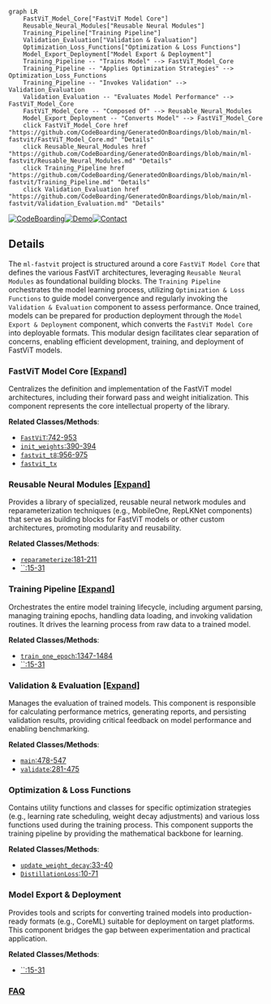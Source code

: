 ```mermaid
graph LR
    FastViT_Model_Core["FastViT Model Core"]
    Reusable_Neural_Modules["Reusable Neural Modules"]
    Training_Pipeline["Training Pipeline"]
    Validation_Evaluation["Validation & Evaluation"]
    Optimization_Loss_Functions["Optimization & Loss Functions"]
    Model_Export_Deployment["Model Export & Deployment"]
    Training_Pipeline -- "Trains Model" --> FastViT_Model_Core
    Training_Pipeline -- "Applies Optimization Strategies" --> Optimization_Loss_Functions
    Training_Pipeline -- "Invokes Validation" --> Validation_Evaluation
    Validation_Evaluation -- "Evaluates Model Performance" --> FastViT_Model_Core
    FastViT_Model_Core -- "Composed Of" --> Reusable_Neural_Modules
    Model_Export_Deployment -- "Converts Model" --> FastViT_Model_Core
    click FastViT_Model_Core href "https://github.com/CodeBoarding/GeneratedOnBoardings/blob/main/ml-fastvit/FastViT_Model_Core.md" "Details"
    click Reusable_Neural_Modules href "https://github.com/CodeBoarding/GeneratedOnBoardings/blob/main/ml-fastvit/Reusable_Neural_Modules.md" "Details"
    click Training_Pipeline href "https://github.com/CodeBoarding/GeneratedOnBoardings/blob/main/ml-fastvit/Training_Pipeline.md" "Details"
    click Validation_Evaluation href "https://github.com/CodeBoarding/GeneratedOnBoardings/blob/main/ml-fastvit/Validation_Evaluation.md" "Details"
```

[![CodeBoarding](https://img.shields.io/badge/Generated%20by-CodeBoarding-9cf?style=flat-square)](https://github.com/CodeBoarding/GeneratedOnBoardings)[![Demo](https://img.shields.io/badge/Try%20our-Demo-blue?style=flat-square)](https://www.codeboarding.org/demo)[![Contact](https://img.shields.io/badge/Contact%20us%20-%20contact@codeboarding.org-lightgrey?style=flat-square)](mailto:contact@codeboarding.org)

## Details

The `ml-fastvit` project is structured around a core `FastViT Model Core` that defines the various FastViT architectures, leveraging `Reusable Neural Modules` as foundational building blocks. The `Training Pipeline` orchestrates the model learning process, utilizing `Optimization & Loss Functions` to guide model convergence and regularly invoking the `Validation & Evaluation` component to assess performance. Once trained, models can be prepared for production deployment through the `Model Export & Deployment` component, which converts the `FastViT Model Core` into deployable formats. This modular design facilitates clear separation of concerns, enabling efficient development, training, and deployment of FastViT models.

### FastViT Model Core [[Expand]](./FastViT_Model_Core.md)
Centralizes the definition and implementation of the FastViT model architectures, including their forward pass and weight initialization. This component represents the core intellectual property of the library.


**Related Classes/Methods**:

- <a href="https://github.com/apple/ml-fastvit/blob/main/models/fastvit.py#L742-L953" target="_blank" rel="noopener noreferrer">`FastViT`:742-953</a>
- <a href="https://github.com/apple/ml-fastvit/blob/main/models/fastvit.py#L390-L394" target="_blank" rel="noopener noreferrer">`init_weights`:390-394</a>
- <a href="https://github.com/apple/ml-fastvit/blob/main/models/fastvit.py#L956-L975" target="_blank" rel="noopener noreferrer">`fastvit_t8`:956-975</a>
- <a href="https://github.com/apple/ml-fastvit/blob/main/models/fastvit.py" target="_blank" rel="noopener noreferrer">`fastvit_tx`</a>


### Reusable Neural Modules [[Expand]](./Reusable_Neural_Modules.md)
Provides a library of specialized, reusable neural network modules and reparameterization techniques (e.g., MobileOne, RepLKNet components) that serve as building blocks for FastViT models or other custom architectures, promoting modularity and reusability.


**Related Classes/Methods**:

- <a href="https://github.com/apple/ml-fastvit/blob/main/models/modules/mobileone.py#L181-L211" target="_blank" rel="noopener noreferrer">`reparameterize`:181-211</a>
- <a href="https://github.com/apple/ml-fastvit/blob/main/export_model.py#L15-L31" target="_blank" rel="noopener noreferrer">``:15-31</a>


### Training Pipeline [[Expand]](./Training_Pipeline.md)
Orchestrates the entire model training lifecycle, including argument parsing, managing training epochs, handling data loading, and invoking validation routines. It drives the learning process from raw data to a trained model.


**Related Classes/Methods**:

- <a href="https://github.com/apple/ml-fastvit/blob/main/train.py#L1347-L1484" target="_blank" rel="noopener noreferrer">`train_one_epoch`:1347-1484</a>
- <a href="https://github.com/apple/ml-fastvit/blob/main/export_model.py#L15-L31" target="_blank" rel="noopener noreferrer">``:15-31</a>


### Validation & Evaluation [[Expand]](./Validation_Evaluation.md)
Manages the evaluation of trained models. This component is responsible for calculating performance metrics, generating reports, and persisting validation results, providing critical feedback on model performance and enabling benchmarking.


**Related Classes/Methods**:

- <a href="https://github.com/apple/ml-fastvit/blob/main/validate.py#L478-L547" target="_blank" rel="noopener noreferrer">`main`:478-547</a>
- <a href="https://github.com/apple/ml-fastvit/blob/main/validate.py#L281-L475" target="_blank" rel="noopener noreferrer">`validate`:281-475</a>


### Optimization & Loss Functions
Contains utility functions and classes for specific optimization strategies (e.g., learning rate scheduling, weight decay adjustments) and various loss functions used during the training process. This component supports the training pipeline by providing the mathematical backbone for learning.


**Related Classes/Methods**:

- <a href="https://github.com/apple/ml-fastvit/blob/main/misc/cosine_annealing.py#L33-L40" target="_blank" rel="noopener noreferrer">`update_weight_decay`:33-40</a>
- <a href="https://github.com/apple/ml-fastvit/blob/main/misc/distillation_loss.py#L10-L71" target="_blank" rel="noopener noreferrer">`DistillationLoss`:10-71</a>


### Model Export & Deployment
Provides tools and scripts for converting trained models into production-ready formats (e.g., CoreML) suitable for deployment on target platforms. This component bridges the gap between experimentation and practical application.


**Related Classes/Methods**:

- <a href="https://github.com/apple/ml-fastvit/blob/main/export_model.py#L15-L31" target="_blank" rel="noopener noreferrer">``:15-31</a>




### [FAQ](https://github.com/CodeBoarding/GeneratedOnBoardings/tree/main?tab=readme-ov-file#faq)